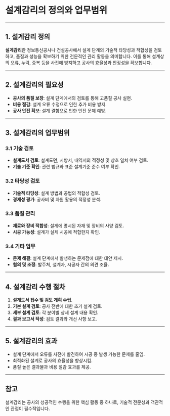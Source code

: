 # 설계감리의 정의와 업무범위

---

## 1. 설계감리 정의
**설계감리**란 정보통신공사나 건설공사에서 설계 단계의 기술적 타당성과 적합성을 검토하고, 품질과 성능을 확보하기 위한 전문적인 관리 활동을 의미합니다. 이를 통해 설계상의 오류, 누락, 중복 등을 사전에 방지하고 공사의 효율성과 안정성을 확보합니다.

---

## 2. 설계감리의 필요성
- **공사의 품질 보장**: 설계 단계에서의 검토를 통해 고품질 공사 실현.
- **비용 절감**: 설계 오류 수정으로 인한 추가 비용 방지.
- **공사 안전 확보**: 설계 결함으로 인한 안전 문제 예방.

---

## 3. 설계감리의 업무범위
### 3.1 기술 검토
- **설계도서 검토**: 설계도면, 시방서, 내역서의 적정성 및 상호 일치 여부 검토.
- **기술 기준 확인**: 관련 법규와 표준 설계기준 준수 여부 확인.

### 3.2 타당성 검토
- **기술적 타당성**: 설계 방법과 공법의 적합성 검토.
- **경제성 평가**: 공사비 및 자원 활용의 적정성 분석.

### 3.3 품질 관리
- **재료와 장비 적합성**: 설계에 명시된 자재 및 장비의 사양 검토.
- **시공 가능성**: 설계가 실제 시공에 적합한지 확인.

### 3.4 기타 업무
- **문제 해결**: 설계 단계에서 발생하는 문제점에 대한 대안 제시.
- **협의 및 조정**: 발주처, 설계자, 시공자 간의 의견 조율.

---

## 4. 설계감리 수행 절차
1. **설계도서 접수 및 검토 계획 수립**.
2. **기본 설계 검토**: 공사 전반에 대한 초기 설계 검토.
3. **세부 설계 검토**: 각 분야별 상세 설계 내용 확인.
4. **결과 보고서 작성**: 검토 결과와 개선 사항 보고.

---

## 5. 설계감리의 효과
- 설계 단계에서 오류를 사전에 발견하여 시공 중 발생 가능한 문제를 줄임.
- 최적화된 설계로 공사의 효율성을 향상시킴.
- 품질 높은 결과물과 비용 절감 효과를 제공.

---

## 참고
설계감리는 공사의 성공적인 수행을 위한 핵심 활동 중 하나로, 기술적 전문성과 객관적인 관점이 필수적입니다.

